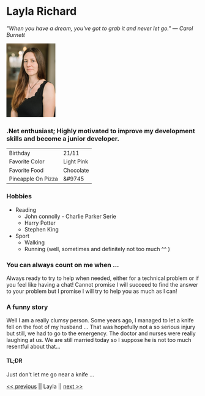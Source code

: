 # Layla Richard

*"When you have a dream, you've got to grab it and never let go."*
*— Carol Burnett*

<!-- ![Image](lri3_inside.jpg) This way the photo is way too big for th epage -->

<img src="lri3_inside.jpg" width="128"/>

### .Net enthusiast; Highly motivated to improve my development skills and become a junior developer.

|                    |       |   
|--------------------|------------|
| Birthday           | 21/11      |   
| Favorite Color     | Light Pink |  
| Favorite Food      | Chocolate  |  
| Pineapple On Pizza | &#9745 |   

### Hobbies

* Reading
    - John connolly - Charlie Parker Serie
    - Harry Potter
    - Stephen King
* Sport
    - Walking
    - Running (well, sometimes and definitely not too much ^^ )

### You can always count on me when ...

Always ready to try to help when needed, either for a technical problem or if you feel like having a chat! Cannot promise I will succeed to find the answer to your problem but I promise I will try to help you as much as I can!

### A funny story

Well I am a really clumsy person. Some years ago, I managed to let a knife fell on the foot of my husband ... That was hopefully not a so serious injury but still, we had to go to the emergency. The doctor and nurses were really laughing at us.
We are still married today so I suppose he is not too much resentful about that...

#### TL;DR
Just don't let me go near a knife ...

[<< previous](https://github.com/robpiot/markdown-challenge) || Layla || [next >>](https://github.com/AlexandreVDW/markdown-challenge)

